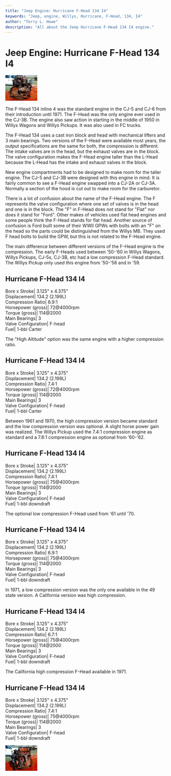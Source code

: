```yaml
---
title: "Jeep Engine: Hurricane F-Head 134 I4"
keywords: "Jeep, engine, Willys, Hurricane, F-Head, 134, I4"
author: "Terry L. Howe"
description: "All about the Jeep Hurricane F-Head 134 I4 engine."
---
```

# Jeep Engine: Hurricane F-Head 134 I4

[![F-Head I4 right](../../img/engine/fheadr_.jpg)](../../img/engine/fheadr.jpg) 

The F-Head 134 inline 4 was the standard engine in the CJ-5 and CJ-6 from their introduction until 1971. The F-Head was the only engine ever used in the CJ-3B. The engine also saw action in starting in the middle of 1950 in Willys Wagons and Willys Pickups. It was also used in FC trucks.

The F-Head 134 uses a cast iron block and head with mechanical lifters and 3 main bearings. Two versions of the F-Head were available most years, the output specifications are the same for both, the compression is different. The intake valves are in the head, but the exhaust valves are in the block. The valve configuration makes the F-Head engine taller than the L-Head because the L-Head has the intake and exhaust valves in the block. 

New engine compartments had to be designed to make room for the taller engine. The CJ-5 and CJ-3B were designed with this engine in mind. It is fairly common to see a F-Head engine swapped into a CJ-2A or CJ-3A. Normally a section of the hood is cut out to make room for the carburetor.

There is a lot of confusion about the name of the F-Head engine. The F represents the valve configuration where one set of valves is in the head and one is in the block. The "F" in F-Head does not stand for "Flat" nor does it stand for "Ford". Other makes of vehicles used flat head engines and some people think the F-Head stands for flat head. Another source of confusion is Ford built some of their WWII GPWs with bolts with an "F" on the head so the parts could be distinguished from the Willys MB. They used F head bolts to build the GPW, but this is not related to the F-Head engine.

The main difference between different versions of the F-Head engine is the compression. The early F-Heads used between '50-'60 in Willys Wagons, Willys Pickups, CJ-5s, CJ-3B, etc had a low compression F-Head standard. The Willys Pickup only used this engine from '50-'56 and in '59. 

Hurricane F-Head 134 I4  
---  
Bore x Stroke| 3.125" x 4.375"  
Displacement| 134.2 (2.199L)  
Compression Ratio| 6.9:1  
Horsepower (gross)| 72@4000rpm  
Torque (gross)| 114@2000  
Main Bearings| 3  
Valve Configuration| F-head  
Fuel| 1-bbl Carter  
  
The "High Altitude" option was the same engine with a higher compression ratio. 

Hurricane F-Head 134 I4  
---  
Bore x Stroke| 3.125" x 4.375"  
Displacement| 134.2 (2.199L)  
Compression Ratio| 7.4:1  
Horsepower (gross)| 72@4000rpm  
Torque (gross)| 114@2000  
Main Bearings| 3  
Valve Configuration| F-head  
Fuel| 1-bbl Carter  
  
Between 1961 and 1970, the high compression version became standard and the low compression version was optional. A slight horse power gain was realized. The Willys Pickup used the 7.4:1 compression engine as standard and a 7.8:1 compression engine as optional from '60-'62.

Hurricane F-Head 134 I4  
---  
Bore x Stroke| 3.125" x 4.375"  
Displacement| 134.2 (2.199L)  
Compression Ratio| 7.4:1  
Horsepower (gross)| 75@4000rpm  
Torque (gross)| 114@2000  
Main Bearings| 3  
Valve Configuration| F-head  
Fuel| 1-bbl downdraft  
  
The optional low compression F-Head used from '61 until '70. 

Hurricane F-Head 134 I4  
---  
Bore x Stroke| 3.125" x 4.375"  
Displacement| 134.2 (2.199L)  
Compression Ratio| 6.9:1  
Horsepower (gross)| 75@4000rpm  
Torque (gross)| 114@2000  
Main Bearings| 3  
Valve Configuration| F-head  
Fuel| 1-bbl downdraft  
  
In 1971, a low compression version was the only one available in the 49 state version. A California version was high compression.

Hurricane F-Head 134 I4  
---  
Bore x Stroke| 3.125" x 4.375"  
Displacement| 134.2 (2.199L)  
Compression Ratio| 6.7:1  
Horsepower (gross)| 75@4000rpm  
Torque (gross)| 114@2000  
Main Bearings| 3  
Valve Configuration| F-head  
Fuel| 1-bbl downdraft  
  
The California high compression F-Head available in 1971.

Hurricane F-Head 134 I4  
---  
Bore x Stroke| 3.125" x 4.375"  
Displacement| 134.2 (2.199L)  
Compression Ratio| 7.4:1  
Horsepower (gross)| 75@4000rpm  
Torque (gross)| 114@2000  
Main Bearings| 3  
Valve Configuration| F-head  
Fuel| 1-bbl downdraft  
  
[![F-Head I4 left](../../img/engine/fheadl_.jpg)](../../img/engine/fheadl.jpg)